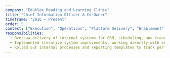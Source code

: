 ```yaml
---
company: "Edublox Reading and Learning Clinic"
title: "Chief Information Officer & Co-Owner"
timeframe: "2016 – Present"
order: 5
context: ["Execution", "Operations", "Platform Delivery", "Enablement"]
responsibilities:
  - Oversaw delivery of internal systems for CRM, scheduling, and franchise reporting across 40+ physical sites.
  - Implemented iterative system improvements, working directly with end users and IT vendors to ensure adoption and operational alignment.
  - Rolled out internal processes and reporting templates to track performance metrics and service delivery KPIs.
---
```

